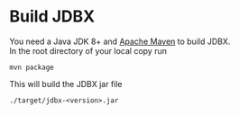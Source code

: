 # Build JDBX

You need a Java JDK 8+ and <a href="https://maven.apache.org">Apache Maven</a> to build JDBX.<br/>
In the root directory of your local copy run

    mvn package
    
This will build the JDBX jar file 

    ./target/jdbx-<version>.jar



